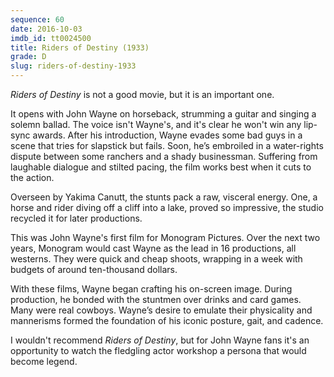 ```yaml
---
sequence: 60
date: 2016-10-03
imdb_id: tt0024500
title: Riders of Destiny (1933)
grade: D
slug: riders-of-destiny-1933
---
```


_Riders of Destiny_ is not a good movie, but it is an important one.

It opens with John Wayne on horseback, strumming a guitar and singing a solemn ballad. The voice isn't Wayne's, and it's clear he won't win any lip-sync awards. After his introduction, Wayne evades some bad guys in a scene that tries for slapstick but fails. Soon, he’s embroiled in a water-rights dispute between some ranchers and a shady businessman. Suffering from laughable dialogue and stilted pacing, the film works best when it cuts to the action.

Overseen by Yakima Canutt, the stunts pack a raw, visceral energy. One, a horse and rider diving off a cliff into a lake, proved so impressive, the studio recycled it for later productions.

This was John Wayne's first film for Monogram Pictures. Over the next two years, Monogram would cast Wayne as the lead in 16 productions, all westerns. They were quick and cheap shoots, wrapping in a week with budgets of around ten-thousand dollars.

With these films, Wayne began crafting his on-screen image. During production, he bonded with the stuntmen over drinks and card games. Many were real cowboys. Wayne’s desire to emulate their physicality and mannerisms formed the foundation of his iconic posture, gait, and cadence.

I wouldn't recommend _Riders of Destiny_, but for John Wayne fans it's an opportunity to watch the fledgling actor workshop a persona that would become legend.
